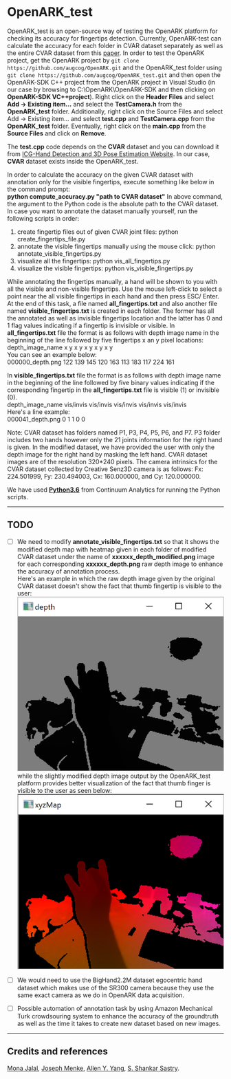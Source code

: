 # OpenARK_test

OpenARK_test is an open-source way of testing the OpenARK platform for checking its accuracy for fingertips detection. Currently, OpenARK-test can calculate the accuracy for each folder in CVAR dataset separately as well as the entire CVAR dataset from this [paper](https://www.tugraz.at/fileadmin/user_upload/Institute/ICG/Images/team_lepetit/publications/oberweger_cvpr16.pdf).
In order to test the OpenARK project, get the OpenARK project by `git clone https://github.com/augcog/OpenARK.git` and the OpenARK_test folder using `git clone https://github.com/augcog/OpenARK_test.git` and then open the
OpenARK-SDK C++ project from the OpenARK project in Visual Studio (in our case by browsing to C:\OpenARK\OpenARK-SDK and then clicking on **OpenARK-SDK VC++project**). Right click on the **Header Files** and select **Add -> Existing item...** and select the **TestCamera.h** from the **OpenARK_test** folder. Additionally, right click on the Source Files and select Add -> Existing item... and select **test.cpp** and **TestCamera.cpp** from the **OpenARK_test** folder. 
Eventually, right click on the **main.cpp** from the **Source Files** and click on **Remove**. 

The **test.cpp** code depends on the **CVAR** dataset and you can download it from [ICG-Hand Detection and 3D Pose Estimation Website](https://www.tugraz.at/fileadmin/user_upload/Institute/ICG/Downloads/team_lepetit/3d_hand_pose/CVAR_dataset.zip). In our case, **CVAR** dataset exists inside the OpenARK_test. <br />

In order to calculate the accuracy on the given CVAR dataset with annotation only for the visible fingertips, execute something like below in the command prompt: <br />
**python compute_accuracy.py "path to CVAR dataset"** 
In above command, the argument to the Python code is the absolute path to the CVAR dataset. In case you want to annotate the dataset manually yourself, run the following scripts in order: <br />


1) create fingertip files out of given CVAR joint files: python create_fingertips_file.py <br />
2) annotate the visible fingertips manually using the mouse click: python annotate_visible_fingertips.py <br />
3) visualize all the fingertips: python vis_all_fingertips.py <br />
4) visualize the visible fingertips: python vis_visible_fingertips.py <br />


While annotating the fingertips manually, a hand will be shown to you with all the visible and non-visible fingertips. Use the mouse left-click to select a point near the all visible fingertips in each hand and then press ESC/ Enter. At the end of this task, a file named **all_fingertips.txt** and also another file named **visible_fingertips.txt** is created in each folder. The former has all the annotated as well as invisible fingertips location and the latter has 0 and 1 flag values indicating if a fingertip is invisible or visible. In **all_fingertips.txt** file the format is as follows with depth image name in the beginning of the line followed by five fingertips x an y pixel locations: <br />
depth_image_name x y x y x y x y x y <br />
You can see an example below: <br />
000000_depth.png 122 139 145 120 163 113 183 117 224 161 <br />

In **visible_fingertips.txt** file the format is as follows with depth image name in the beginning of the line followed by five binary values indicating if the corresponding fingertip in the **all_fingertips.txt** file is visible (1) or invisible (0). <br />
depth_image_name vis/invis vis/invis vis/invis vis/invis vis/invis <br />
Here's a line example: <br />
000041_depth.png 0 1 1 0 0 <br />

Note: CVAR dataset has folders named P1, P3, P4, P5, P6, and P7. P3 folder includes two hands however only the 21 joints information for the right hand is given. In the modified dataset, we have provided the user with only the depth image for the right hand by masking the left hand. CVAR dataset images are of the resolution 320*240 pixels. The camera intrinsics for the CVAR dataset collected by Creative Senz3D camera is as follows: Fx: 224.501999, Fy: 230.494003, Cx: 160.000000, and Cy: 120.000000. <br />



We have used [**Python3.6**](https://www.continuum.io/downloads) from Continuum Analytics for running the Python scripts. <br />

----

## TODO

- [ ] We need to modify **annotate_visible_fingertips.txt** so that it shows the modified depth map with heatmap given in each folder of modified CVAR dataset under the name of **xxxxxx_depth_modified.png** image for each corresponding **xxxxxx_depth.png** raw depth image to enhance the accuracy of annotation process. <br />
Here's an example in which the raw depth image given by the original CVAR dataset doesn't show the fact that thumb fingertip is visible to the user: <br />
![Raw Depth Image](https://github.com/augcog/OpenARK_test/blob/master/raw_depth.PNG) <br />
while the slightly modified depth image output by the OpenARK_test platform provides better visualization of the fact that thumb finger is visible to the user as seen below: <br />
![Modified Depth Image](https://github.com/augcog/OpenARK_test/blob/master/xyzMap.PNG) <br />

- [ ] We would need to use the BigHand2.2M dataset egocentric hand dataset which makes use of the SR300 camera because they use the same exact camera as we do in OpenARK data acquisition. <br />
- [ ] Possible automation of annotation task by using Amazon Mechanical Turk crowdsouring system to enhance the accuracy of the groundtruth as well as the time it takes to create new dataset based on new images.

----
## Credits and references

[Mona Jalal](http://monajalal.com/), [Joseph Menke](https://people.eecs.berkeley.edu/~joemenke/), [Allen Y. Yang](https://people.eecs.berkeley.edu/~yang/), [S. Shankar Sastry](http://robotics.eecs.berkeley.edu/~sastry/).
